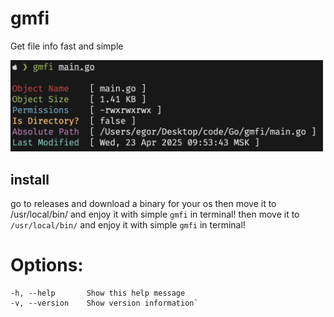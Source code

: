 # gmfi
 
 Get file info fast and simple
 
 <img src="photo.png" width="500px">
 
 ## install
 
 go to releases and download a binary for your os
 then move it to /usr/local/bin/ and enjoy it with simple `gmfi` in terminal!
 then move it to `/usr/local/bin/` and enjoy it with simple `gmfi` in terminal!

# Options: 
	-h, --help       Show this help message
	-v, --version    Show version information`
